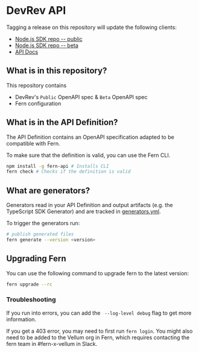 # DevRev API

Tagging a release on this repository will update the following clients:

- [Node.js SDK repo -- public](https://github.com/fern-devrev/devrev-node)
- [Node.js SDK repo -- beta](https://github.com/fern-devrev/devrev-node-beta)
- [API Docs](https://devrev.docs.buildwithfern.com)

## What is in this repository?

This repository contains

- DevRev's `Public` OpenAPI spec & `Beta` OpenAPI spec
- Fern configuration

## What is in the API Definition?

The API Definition contains an OpenAPI specification adapted to be compatible with Fern.

To make sure that the definition is valid, you can use the Fern CLI.

```bash
npm install -g fern-api # Installs CLI
fern check # Checks if the definition is valid
```

## What are generators?

Generators read in your API Definition and output artifacts (e.g. the TypeScript SDK Generator) and are tracked in [generators.yml](./fern/api/generators.yml).

To trigger the generators run:

```bash
# publish generated files
fern generate --version <version>
```

## Upgrading Fern
You can use the following command to upgrade fern to the latest version:
```bash
fern upgrade --rc
```

### Troubleshooting

If you run into errors, you can add the ` --log-level debug` flag to get more information.

If you get a 403 error, you may need to first run `fern login`. You might also need to be added
to the Vellum org in Fern, which requires contacting the fern team in #fern-x-vellum in Slack.
